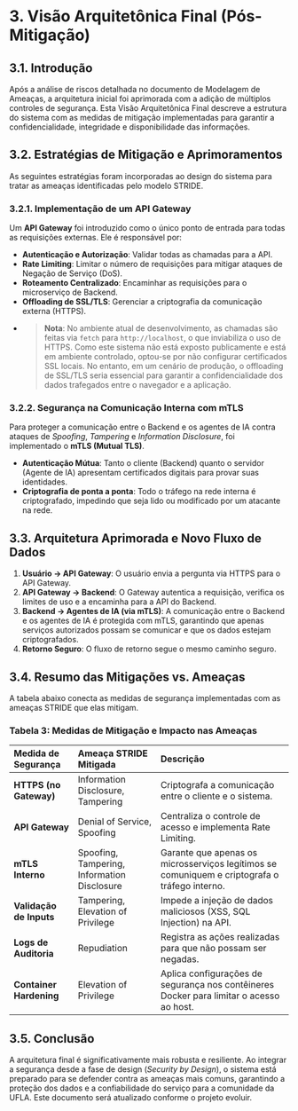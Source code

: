 # 3. Visão Arquitetônica Final (Pós-Mitigação)

## 3.1. Introdução

Após a análise de riscos detalhada no documento de Modelagem de Ameaças, a arquitetura inicial foi aprimorada com a adição de múltiplos controles de segurança. Esta Visão Arquitetônica Final descreve a estrutura do sistema com as medidas de mitigação implementadas para garantir a confidencialidade, integridade e disponibilidade das informações.

## 3.2. Estratégias de Mitigação e Aprimoramentos

As seguintes estratégias foram incorporadas ao design do sistema para tratar as ameaças identificadas pelo modelo STRIDE.

### 3.2.1. Implementação de um API Gateway

Um **API Gateway** foi introduzido como o único ponto de entrada para todas as requisições externas. Ele é responsável por:

-   **Autenticação e Autorização**: Validar todas as chamadas para a API.
-   **Rate Limiting**: Limitar o número de requisições para mitigar ataques de Negação de Serviço (DoS).
-   **Roteamento Centralizado**: Encaminhar as requisições para o microserviço de Backend.
-   **Offloading de SSL/TLS**: Gerenciar a criptografia da comunicação externa (HTTPS).
-   > **Nota**: No ambiente atual de desenvolvimento, as chamadas são feitas via `fetch` para `http://localhost`, o que inviabiliza o uso de HTTPS. Como este sistema não está exposto publicamente e está em ambiente controlado, optou-se por não configurar certificados SSL locais. No entanto, em um cenário de produção, o offloading de SSL/TLS seria essencial para garantir a confidencialidade dos dados trafegados entre o navegador e a aplicação.

### 3.2.2. Segurança na Comunicação Interna com mTLS

Para proteger a comunicação entre o Backend e os agentes de IA contra ataques de *Spoofing*, *Tampering* e *Information Disclosure*, foi implementado o **mTLS (Mutual TLS)**.

-   **Autenticação Mútua**: Tanto o cliente (Backend) quanto o servidor (Agente de IA) apresentam certificados digitais para provar suas identidades.
-   **Criptografia de ponta a ponta**: Todo o tráfego na rede interna é criptografado, impedindo que seja lido ou modificado por um atacante na rede.

## 3.3. Arquitetura Aprimorada e Novo Fluxo de Dados

1.  **Usuário -> API Gateway**: O usuário envia a pergunta via HTTPS para o API Gateway.
2.  **API Gateway -> Backend**: O Gateway autentica a requisição, verifica os limites de uso e a encaminha para a API do Backend.
3.  **Backend -> Agentes de IA (via mTLS)**: A comunicação entre o Backend e os agentes de IA é protegida com mTLS, garantindo que apenas serviços autorizados possam se comunicar e que os dados estejam criptografados.
4.  **Retorno Seguro**: O fluxo de retorno segue o mesmo caminho seguro.


## 3.4. Resumo das Mitigações vs. Ameaças

A tabela abaixo conecta as medidas de segurança implementadas com as ameaças STRIDE que elas mitigam.

### Tabela 3: Medidas de Mitigação e Impacto nas Ameaças

| Medida de Segurança | Ameaça STRIDE Mitigada | Descrição |
| :--- | :--- | :--- |
| **HTTPS (no Gateway)** | Information Disclosure, Tampering | Criptografa a comunicação entre o cliente e o sistema. |
| **API Gateway** | Denial of Service, Spoofing | Centraliza o controle de acesso e implementa Rate Limiting. |
| **mTLS Interno** | Spoofing, Tampering, Information Disclosure | Garante que apenas os microsserviços legítimos se comuniquem e criptografa o tráfego interno. |
| **Validação de Inputs** | Tampering, Elevation of Privilege | Impede a injeção de dados maliciosos (XSS, SQL Injection) na API. |
| **Logs de Auditoria** | Repudiation | Registra as ações realizadas para que não possam ser negadas. |
| **Container Hardening** | Elevation of Privilege | Aplica configurações de segurança nos contêineres Docker para limitar o acesso ao host. |

## 3.5. Conclusão

A arquitetura final é significativamente mais robusta e resiliente. Ao integrar a segurança desde a fase de design (*Security by Design*), o sistema está preparado para se defender contra as ameaças mais comuns, garantindo a proteção dos dados e a confiabilidade do serviço para a comunidade da UFLA. Este documento será atualizado conforme o projeto evoluir.
